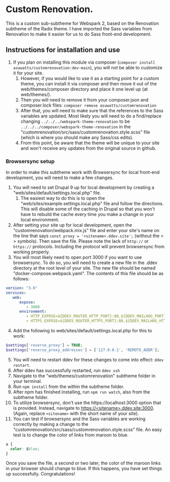 # Custom Renovation.

This is a custom sub-subtheme for Webspark 2, based on the Renovation subtheme of the Radix theme. I have imported the Sass variables from Renovation to make it easier for us to do Sass front-end development.

## Instructions for installation and use
1. If you plan on installing this module via composer (`composer install asuwatts/customrenovation:dev-main`), you will not be able to customize it for your site.
   1. However, if you would like to use it as a starting point for a custom theme, you can install it via composer and then move it out of the web/themes/composer directory and place it one level up (at web/themes/).
   2. Then you will need to remove it from your composer.json and composer.lock files: `composer remove asuwatts/customrenovation`
   3. After that, you will need to make sure that the references to the Sass variables are updated. Most likely you will need to do a find/replace changing `../../../webspark-theme-renovation` to be `../../../composer/webspark-theme-renovation` in the "customrenovation/src/sass/customrenovation.style.scss" file (which is where you should make any Sass/css edits).
   4. From this point, be aware that the theme will be unique to your site and won't receive any updates from the original source in github.

### Browsersync setup
In order to make this subtheme work with Browsersync for local front-end development, you will need to make a few changes.
1. You will need to set Drupal 9 up for local development by creating a "web/sites/default/settings.local.php" file.
   1. The easiest way to do this is to open the "web/sites/example.settings.local.php" file and follow the directions. This will disable some of the caching in Drupal so that you won't have to rebuild the cache every time you make a change in your local environment.
2. After setting your site up for local development, open the "customrenovation/webpack.mix.js" file and enter your site's name on the line that says `const proxy = '<sitename>.ddev.site';` (without the < > symbols). Then save the file. Please note the lack of `http://` or `https://` protocols. Including the protocol will prevent browsersync from working properly.
3. You will most likely need to open port 3000 if you want to use browsersync. To do so, you will need to create a new file in the .ddev directory at the root level of your site. The new file should be named "docker-compose.webpack.yaml". The contents of this file should be as follows:
```yaml
version: "3.6"
services:
   web:
      expose:
         - 3000
      environment:
         - HTTP_EXPOSE=${DDEV_ROUTER_HTTP_PORT}:80,${DDEV_MAILHOG_PORT}:8025,3001:3000
         - HTTPS_EXPOSE=${DDEV_ROUTER_HTTPS_PORT}:80,${DDEV_MAILHOG_HTTPS_PORT}:8025,3000:3000
```
4. Add the following to web/sites/default/settings.local.php for this to work:
```php
$settings['reverse_proxy'] = TRUE;
$settings['reverse_proxy_addresses'] = ['127.0.0.1', 'REMOTE_ADDR'];
```
5. You will need to restart ddev for these changes to come into effect: `ddev restart`.
6. After ddev has successfully restarted, run `ddev ssh`
7. Navigate to the "web/themes/customrenovation" subtheme folder in your terminal.
8. Run `npm install` from the within the subtheme folder.
9. After npm has finished installing, run `npm run watch`, also from the subtheme folder.
10. To utilize browsersync, don't use the <span>htt</span>ps://localhost:3000 option that is provided. Instead, navigate to [https://\<sitename>.ddev.site:3000](https://\<sitename>.ddev.site:3000). (Again, replace `<sitename>` with the short name of your site).
11. You can test if browsersync and the Sass variables are working correctly by making a change to the "customrenovation/src/sass/customrenovation.style.scss" file. An easy test is to change the color of links from maroon to blue.
```css
a {
  color: $blue;
}
```
Once you save the file, a second or two later, the color of the maroon links in your browser should change to blue. If this happens, you have set things up successfully. Congratulations!
